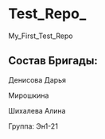 # Test_Repo_
My_First_Test_Repo

## Состав Бригады:

Денисова Дарья

Мирошкина

Шихалева Алина

Группа: Эн1-21
